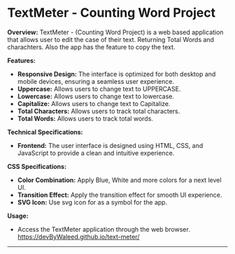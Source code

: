 # TextMeter - Counting Word Project


**Overview:**
TextMeter - (Counting Word Project) is a web based application that allows user to edit the case of their text.
Returning Total Words and charachters. Also the app has the feature to copy the text.


**Features:**
- **Responsive Design:** The interface is optimized for both desktop and mobile devices, ensuring a seamless user experience.
- **Uppercase:** Allows users to change text to UPPERCASE.
- **Lowercase:** Allows users to change text to lowercase.
- **Capitalize:** Allows users to change text to Capitalize.
- **Total Characters:** Allows users to track total characters.
- **Total Words:** Allows users to track total words.


**Technical Specifications:**
- **Frontend:** The user interface is designed using HTML, CSS, and JavaScript to provide a clean and intuitive experience.


**CSS Specifications:**
- **Color Combination:** Apply Blue, White and more colors for a next level UI.
- **Transition Effect:** Apply the transition effect for smooth UI experience.
- **SVG Icon:** Use svg icon for as a symbol for the app.


**Usage:**
- Access the TextMeter application through the web browser. https://devByWaleed.github.io/text-meter/
---